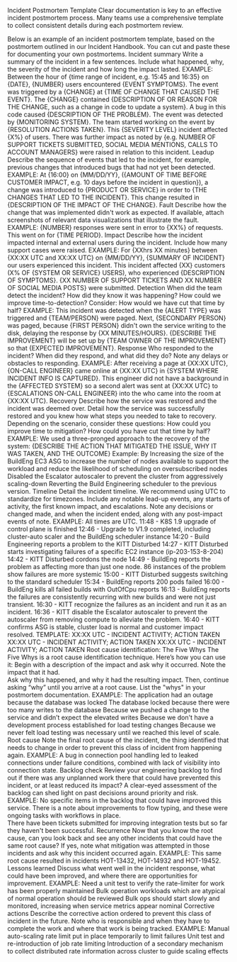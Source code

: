 Incident Postmortem Template
Clear documentation is key to an effective incident postmortem process. Many teams use a comprehensive template to collect consistent details during each postmortem review. 


Below is an example of an incident postmortem template, based on the postmortem outlined in our Incident Handbook. You can cut and paste these for documenting your own postmortems.
Incident summary
Write a summary of the incident in a few sentences. Include what happened, why, the severity of the incident and how long the impact lasted.
EXAMPLE:
Between the hour of {time range of incident, e.g. 15:45 and 16:35} on {DATE}, {NUMBER} users encountered {EVENT SYMPTOMS}. 
The event was triggered by a {CHANGE} at {TIME OF CHANGE THAT CAUSED THE EVENT}. 
The {CHANGE} contained {DESCRIPTION OF OR REASON FOR THE CHANGE, such as a change in code to update a system}. 
A bug in this code caused {DESCRIPTION OF THE PROBLEM}. 
The event was detected by {MONITORING SYSTEM}. The team started working on the event by {RESOLUTION ACTIONS TAKEN}.
This {SEVERITY LEVEL} incident affected {X%} of users.
There was further impact as noted by {e.g. NUMBER OF SUPPORT TICKETS SUBMITTED, SOCIAL MEDIA MENTIONS, CALLS TO ACCOUNT MANAGERS} were raised in relation to this incident. 
Leadup
Describe the sequence of events that led to the incident, for example, previous changes that introduced bugs that had not yet been detected.
EXAMPLE:
At {16:00} on {MM/DD/YY}, ({AMOUNT OF TIME BEFORE CUSTOMER IMPACT, e.g. 10 days before the incident in question}), a change was introduced to {PRODUCT OR SERVICE}  in order to {THE CHANGES THAT LED TO THE INCIDENT}. 
This change resulted in  {DESCRIPTION OF THE IMPACT OF THE CHANGE}.
Fault
Describe how the change that was implemented didn't work as expected. If available, attach screenshots of relevant data visualizations that illustrate the fault.
EXAMPLE:
{NUMBER} responses were sent in error to {XX%} of requests. This went on for {TIME PERIOD}.
Impact
Describe how the incident impacted internal and external users during the incident. Include how many support cases were raised.
EXAMPLE:
For {XXhrs XX minutes} between {XX:XX UTC and XX:XX UTC} on {MM/DD/YY}, {SUMMARY OF INCIDENT} our users experienced this incident.
This incident affected {XX} customers (X% OF {SYSTEM OR SERVICE} USERS), who experienced {DESCRIPTION OF SYMPTOMS}.
{XX NUMBER OF SUPPORT TICKETS AND XX NUMBER OF SOCIAL MEDIA POSTS} were submitted.
Detection
When did the team detect the incident? How did they know it was happening? How could we improve time-to-detection? Consider: How would we have cut that time by half?
EXAMPLE:
This incident was detected when the {ALERT TYPE} was triggered and {TEAM/PERSON} were paged. 
Next, {SECONDARY PERSON} was paged, because {FIRST PERSON} didn't own the service writing to the disk, delaying the response by {XX MINUTES/HOURS}.
{DESCRIBE THE IMPROVEMENT} will be set up by {TEAM OWNER OF THE IMPROVEMENT} so that {EXPECTED IMPROVEMENT}.
Response
Who responded to the incident? When did they respond, and what did they do? Note any delays or obstacles to responding.
EXAMPLE:
After receiving a page at {XX:XX UTC}, {ON-CALL ENGINEER} came online at {XX:XX UTC} in {SYSTEM WHERE INCIDENT INFO IS CAPTURED}. 
This engineer did not have a background in the {AFFECTED SYSTEM} so a second alert was sent at {XX:XX UTC} to {ESCALATIONS ON-CALL ENGINEER} into the who came into the room at {XX:XX UTC}.
Recovery
Describe how the service was restored and the incident was deemed over. Detail how the service was successfully restored and you knew how what steps you needed to take to recovery. 
Depending on the scenario, consider these questions: How could you improve time to mitigation? How could you have cut that time by half?
EXAMPLE:
We used a three-pronged approach to the recovery of the system: 
{DESCRIBE THE ACTION THAT MITIGATED THE ISSUE, WHY IT WAS TAKEN, AND THE OUTCOME} 
Example: By Increasing the size of the BuildEng EC3 ASG to increase the number of nodes available to support the workload and reduce the likelihood of scheduling on oversubscribed nodes
Disabled the Escalator autoscaler to prevent the cluster from aggressively scaling-down
Reverting the Build Engineering scheduler to the previous version.
Timeline
Detail the incident timeline. We recommend using UTC to standardize for timezones.
Include any notable lead-up events, any starts of activity, the first known impact, and escalations. Note any decisions or changed made, and when the incident ended, along with any post-impact events of note. 
EXAMPLE:
All times are UTC.
11:48 - K8S 1.9 upgrade of control plane is finished 
12:46 - Upgrade to V1.9 completed, including cluster-auto scaler and the BuildEng scheduler instance 
14:20 - Build Engineering reports a problem to the KITT Disturbed
14:27 - KITT Disturbed starts investigating failures of a specific EC2 instance (ip-203-153-8-204) 
14:42 - KITT Disturbed cordons the node 
14:49 - BuildEng reports the problem as affecting more than just one node. 86 instances of the problem show failures are more systemic 
15:00 - KITT Disturbed suggests switching to the standard scheduler 
15:34 - BuildEng reports 200 pods failed 
16:00 - BuildEng kills all failed builds with OutOfCpu reports 
16:13 - BuildEng reports the failures are consistently recurring with new builds and were not just transient. 
16:30 - KITT recognize the failures as an incident and run it as an incident. 
16:36 - KITT disable the Escalator autoscaler to prevent the autoscaler from removing compute to alleviate the problem.
16:40 - KITT confirms ASG is stable, cluster load is normal and customer impact resolved.
TEMPLATE:
XX:XX UTC - INCIDENT ACTIVITY; ACTION TAKEN
XX:XX UTC - INCIDENT ACTIVITY; ACTION TAKEN
XX:XX UTC - INCIDENT ACTIVITY; ACTION TAKEN
Root cause identification: The Five Whys
The Five Whys is a root cause identification technique. Here’s how you can use it:
Begin with a description of the impact and ask why it occurred. 
Note the impact that it had.  
Ask why this happened, and why it had the resulting impact. 
Then, continue asking “why” until you arrive at a root cause.
List the "whys" in your postmortem documentation.
EXAMPLE:
The application had an outage because the database was locked
The database locked because there were too many writes to the database
Because we pushed a change to the service and didn’t expect the elevated writes
Because we don't have a development process established for load testing changes
Because we never felt load testing was necessary until we reached this level of scale.
Root cause
Note the final root cause of the incident, the thing identified that needs to change in order to prevent this class of incident from happening again.
EXAMPLE:
A bug in connection pool handling led to leaked connections under failure conditions, combined with lack of visibility into connection state.
Backlog check
Review your engineering backlog to find out if there was any unplanned work there that could have prevented this incident, or at least reduced its impact? 
A clear-eyed assessment of the backlog can shed light on past decisions around priority and risk.
EXAMPLE:
No specific items in the backlog that could have improved this service. There is a note about improvements to flow typing, and these were ongoing tasks with workflows in place.  
There have been tickets submitted for improving integration tests but so far they haven't been successful.
Recurrence
Now that you know the root cause, can you look back and see any other incidents that could have the same root cause? If yes, note what mitigation was attempted in those incidents and ask why this incident occurred again.
EXAMPLE:
This same root cause resulted in incidents HOT-13432, HOT-14932 and HOT-19452.
Lessons learned
Discuss what went well in the incident response, what could have been improved, and where there are opportunities for improvement.
EXAMPLE:
Need a unit test to verify the rate-limiter for work has been properly maintained
Bulk operation workloads which are atypical of normal operation should be reviewed
Bulk ops should start slowly and monitored, increasing when service metrics appear nominal
Corrective actions
Describe the corrective action ordered to prevent this class of incident in the future. Note who is responsible and when they have to complete the work and where that work is being tracked.
EXAMPLE:
Manual auto-scaling rate limit put in place temporarily to limit failures
Unit test and re-introduction of job rate limiting
Introduction of a secondary mechanism to collect distributed rate information across cluster to guide scaling effects

